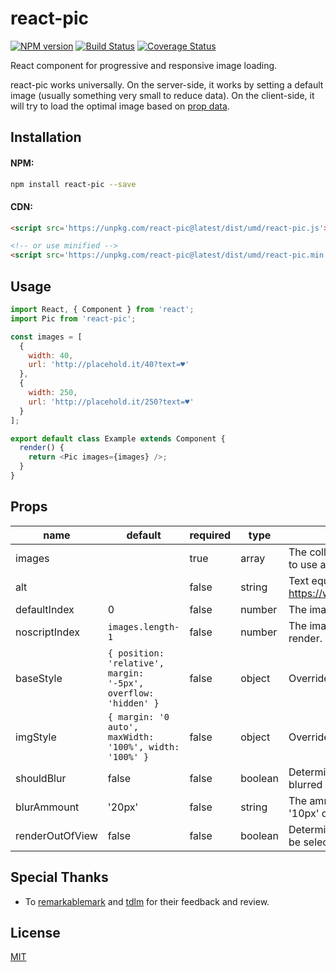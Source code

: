 # react-pic

[![NPM version](https://img.shields.io/npm/v/react-pic.svg)](https://www.npmjs.com/package/react-pic)
[![Build Status](https://travis-ci.org/benox3/react-pic.svg?branch=master)](https://travis-ci.org/benox3/react-pic)
[![Coverage Status](https://coveralls.io/repos/github/benox3/react-pic/badge.svg?branch=master)](https://coveralls.io/github/benox3/react-pic?branch=master)

React component for progressive and responsive image loading.

react-pic works universally. On the server-side, it works by setting a default image (usually something very small to reduce data). On the client-side, it will try to load the optimal image based on [prop data](#props).

## Installation

#### NPM:
```sh
npm install react-pic --save
```

#### CDN:
```html
<script src='https://unpkg.com/react-pic@latest/dist/umd/react-pic.js'></script>

<!-- or use minified -->
<script src='https://unpkg.com/react-pic@latest/dist/umd/react-pic.min.js'></script>
```

## Usage
```javascript
import React, { Component } from 'react';
import Pic from 'react-pic';

const images = [
  {
    width: 40,
    url: 'http://placehold.it/40?text=♥'
  },
  {
    width: 250,
    url: 'http://placehold.it/250?text=♥'
  }
];

export default class Example extends Component {
  render() {
    return <Pic images={images} />;
  }
}
```

## Props

| name         | default | required | type   | description                                                                                                                |
|--------------|----------|--------|----------|-----------------------------------------------------------------------------------------------------------------|
| images       | | true     | array  | The collection of images you would like to use as a source.                                                                |
| alt       | | false     | string  | Text equivalent of the image. https://www.w3.org/QA/Tips/altAttribute                                                                |
| defaultIndex |  0 | false    | number | The image object to use on initial render.                                                                                 |
| noscriptIndex | `images.length-1` | false    | number | The image object to use on noscript render.                                                                                 |
| baseStyle        | `{ position: 'relative', margin: '-5px', overflow: 'hidden' }` | false    | object | Override the container style object. |
| imgStyle        | `{ margin: '0 auto', maxWidth: '100%', width: '100%' }` | false    | object | Override the image style object. |
| shouldBlur        | false | false    | boolean | Determines if the image should be blurred before setting the optimal image. |
| blurAmmount        | '20px' | false    | string | The ammount of blur. Expected format: '10px' or '15%'. |
| renderOutOfView        | false | false    | boolean | Determines if the optimal image should be selected even if not in view |

## Special Thanks

- To [remarkablemark](https://github.com/remarkablemark) and [tdlm](https://github.com/tdlm) for their feedback and review.

## License

[MIT](https://github.com/benox3/react-pic/blob/master/LICENSE)

